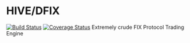 # HIVE/DFIX
[![Build Status](https://travis-ci.com/kenneththomas/hive.svg?branch=master)](https://travis-ci.com/kenneththomas/hive)
[![Coverage Status](https://coveralls.io/repos/github/kenneththomas/hive/badge.svg?branch=master)](https://coveralls.io/github/kenneththomas/hive?branch=master)
Extremely crude FIX Protocol Trading Engine